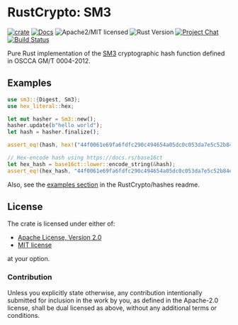 # RustCrypto: SM3

[![crate][crate-image]][crate-link]
[![Docs][docs-image]][docs-link]
![Apache2/MIT licensed][license-image]
![Rust Version][rustc-image]
[![Project Chat][chat-image]][chat-link]
[![Build Status][build-image]][build-link]

Pure Rust implementation of the [SM3] cryptographic hash function defined
in OSCCA GM/T 0004-2012.

## Examples

```rust
use sm3::{Digest, Sm3};
use hex_literal::hex;

let mut hasher = Sm3::new();
hasher.update(b"hello world");
let hash = hasher.finalize();

assert_eq!(hash, hex!("44f0061e69fa6fdfc290c494654a05dc0c053da7e5c52b84ef93a9d67d3fff88"));

// Hex-encode hash using https://docs.rs/base16ct
let hex_hash = base16ct::lower::encode_string(&hash);
assert_eq!(hex_hash, "44f0061e69fa6fdfc290c494654a05dc0c053da7e5c52b84ef93a9d67d3fff88");
```

Also, see the [examples section] in the RustCrypto/hashes readme.

## License

The crate is licensed under either of:

* [Apache License, Version 2.0](http://www.apache.org/licenses/LICENSE-2.0)
* [MIT license](http://opensource.org/licenses/MIT)

at your option.

### Contribution

Unless you explicitly state otherwise, any contribution intentionally submitted
for inclusion in the work by you, as defined in the Apache-2.0 license, shall be
dual licensed as above, without any additional terms or conditions.

[//]: # (badges)

[crate-image]: https://img.shields.io/crates/v/sm3.svg
[crate-link]: https://crates.io/crates/sm3
[docs-image]: https://docs.rs/sm3/badge.svg
[docs-link]: https://docs.rs/sm3/
[license-image]: https://img.shields.io/badge/license-Apache2.0/MIT-blue.svg
[rustc-image]: https://img.shields.io/badge/rustc-1.85+-blue.svg
[chat-image]: https://img.shields.io/badge/zulip-join_chat-blue.svg
[chat-link]: https://rustcrypto.zulipchat.com/#narrow/stream/260041-hashes
[build-image]: https://github.com/RustCrypto/hashes/workflows/sm3/badge.svg?branch=master
[build-link]: https://github.com/RustCrypto/hashes/actions?query=workflow%3Asm3

[//]: # (general links)

[SM3]: https://en.wikipedia.org/wiki/SM3_(hash_function)
[examples section]: https://github.com/RustCrypto/hashes#Examples
